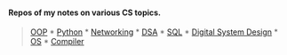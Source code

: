 

<!-- <img src="https://github-readme-stats.vercel.app/api?username=Geek-a-Byte&show_icons=true&count_private=true&theme=dark" width="440"  height="170" > -->
<!-- <img alt="GIF" src="https://user-images.githubusercontent.com/59027621/147380063-c2299ebf-4051-4634-8f09-d40f3bba1099.gif" width="250" height="170"> -->

<!-- ![Metrics](https://metrics.lecoq.io/Geek-a-Byte?template=terminal&base.metadata=0&config.timezone=Asia%2FDhaka) -->
#### Repos of my notes on various CS topics.

>[OOP](https://github.com/Geek-a-Byte/OOP) * [Python](https://github.com/Geek-a-Byte/PyHaxx) * [Networking](https://github.com/Geek-a-Byte/Networking) * [DSA](https://github.com/Geek-a-Byte/DSA) * [SQL](https://github.com/Geek-a-Byte/sql-practice) * [Digital System Design](https://github.com/Geek-a-Byte/Digital-System-Design) * [OS](https://github.com/Geek-a-Byte/Operating-Systems-Sessionals) * [Compiler](https://github.com/Geek-a-Byte/Compiler-Sessional)
